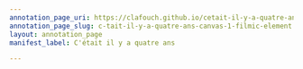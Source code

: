 ```yaml
---
annotation_page_uri: https://clafouch.github.io/cetait-il-y-a-quatre-ans/annotations/c-tait-il-y-a-quatre-ans-canvas-1-filmic-element.json
annotation_page_slug: c-tait-il-y-a-quatre-ans-canvas-1-filmic-element
layout: annotation_page
manifest_label: C'était il y a quatre ans

---
```

